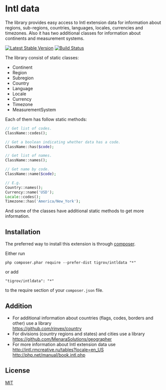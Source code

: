 Intl data
=========

The library provides easy access to Intl extension data for information about regions, sub-regions, countries, languages, locales, currencies and timezones. Also it has two additional classes for information about continents and measurement systems.

[![Latest Stable Version](https://poser.pugx.org/Tigrov/intldata/v/stable)](https://packagist.org/packages/Tigrov/intldata)
[![Build Status](https://travis-ci.org/Tigrov/intldata.svg?branch=master)](https://travis-ci.org/Tigrov/intldata)

The library consist of static classes:
- Continent
- Region
- Subregion
- Country
- Language
- Locale
- Currency
- Timezone
- MeasurementSystem

Each of them has follow static methods:
```php
// Get list of codes.
ClassName::codes();

// Get a boolean indicating whether data has a code.
ClassName::has($code);

// Get list of names.
ClassName::names();

// Get name by code.
ClassName::name($code);

// E.g.
Country::names();
Currency::name('USD');
Locale::codes();
Timezone::has('America/New_York');
```

And some of the classes have additional static methods to get more information.


Installation
------------

The preferred way to install this extension is through [composer](http://getcomposer.org/download/).

Either run

```
php composer.phar require --prefer-dist tigrov/intldata "*"
```

or add

```
"tigrov/intldata": "*"
```

to the require section of your `composer.json` file.

 
	
Addition
--------

- For additional information about countries (flags, codes, borders and other) use a library  
https://github.com/rinvex/country
- For divisions (country regions and states) and cities use a library  
https://github.com/MenaraSolutions/geographer
- For more information about Intl extension data use  
http://intl.rmcreative.ru/tables?locale=en_US  
http://php.net/manual/book.intl.php

License
-------

[MIT](LICENSE)

